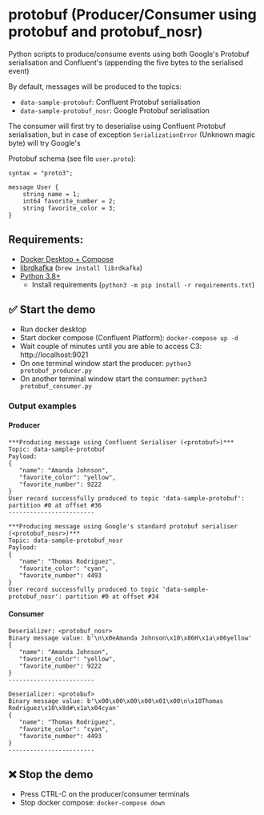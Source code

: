 # protobuf (Producer/Consumer using protobuf and protobuf_nosr)
Python scripts to produce/consume events using both Google's Protobuf serialisation and Confluent's (appending the five bytes to the serialised event)

By default, messages will be produced to the topics:
 - `data-sample-protobuf`: Confluent Protobuf serialisation
 - `data-sample-protobuf_nosr`: Google Protobuf serialisation

The consumer will first try to deserialise using Confluent Protobuf serialisation, but in case of exception `SerializationError` (Unknown magic byte) will try Google's

Protobuf schema (see file `user.proto`):
```
syntax = "proto3";

message User {
    string name = 1;
    int64 favorite_number = 2;
    string favorite_color = 3;
}
```

## Requirements:
- [Docker Desktop + Compose](https://www.docker.com/products/docker-desktop)
- [librdkafka](https://github.com/confluentinc/librdkafka) (`brew install librdkafka`)
- [Python 3.8+](https://www.python.org/downloads/)
  - Install requirements (`python3 -m pip install -r requirements.txt`)

## :white_check_mark: Start the demo
 - Run docker desktop
 - Start docker compose (Confluent Platform): `docker-compose up -d`
 - Wait couple of minutes until you are able to access C3: http://localhost:9021
 - On one terminal window start the producer: `python3 protobuf_producer.py`
 - On another terminal window start the consumer: `python3 protobuf_consumer.py`

### Output examples

#### Producer
```
***Producing message using Confluent Serialiser (<protobuf>)***
Topic: data-sample-protobuf
Payload:
{
   "name": "Amanda Johnson",
   "favorite_color": "yellow",
   "favorite_number": 9222
}
User record successfully produced to topic 'data-sample-protobuf': partition #0 at offset #36
------------------------

***Producing message using Google's standard protobuf serialiser (<protobuf_nosr>)***
Topic: data-sample-protobuf_nosr
Payload:
{
   "name": "Thomas Rodriguez",
   "favorite_color": "cyan",
   "favorite_number": 4493
}
User record successfully produced to topic 'data-sample-protobuf_nosr': partition #0 at offset #34
```

#### Consumer
```
Deserializer: <protobuf_nosr>
Binary message value: b'\n\x0eAmanda Johnson\x10\x86H\x1a\x06yellow'
{
   "name": "Amanda Johnson",
   "favorite_color": "yellow",
   "favorite_number": 9222
}
------------------------

Deserializer: <protobuf>
Binary message value: b'\x00\x00\x00\x00\x01\x00\n\x10Thomas Rodriguez\x10\x8d#\x1a\x04cyan'
{
   "name": "Thomas Rodriguez",
   "favorite_color": "cyan",
   "favorite_number": 4493
}
------------------------
```

 ## :x: Stop the demo
  - Press CTRL-C on the producer/consumer terminals
  - Stop docker compose: ```docker-compose down```